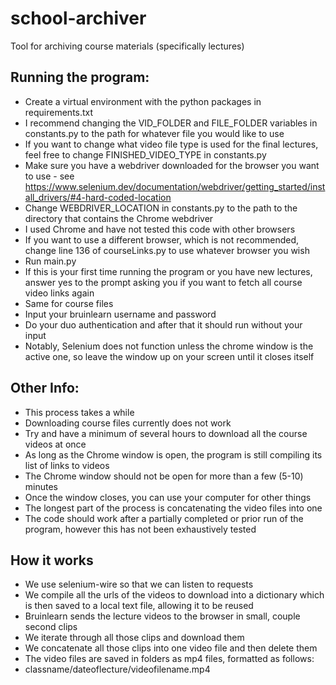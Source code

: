 # school-archiver

Tool for archiving course materials (specifically lectures)

## Running the program:

- Create a virtual environment with the python packages in requirements.txt
- I recommend changing the VID_FOLDER and FILE_FOLDER variables in constants.py to the path for whatever file you would like to use
- If you want to change what video file type is used for the final lectures, feel free to change FINISHED_VIDEO_TYPE in constants.py
- Make sure you have a webdriver downloaded for the browser you want to use - see https://www.selenium.dev/documentation/webdriver/getting_started/install_drivers/#4-hard-coded-location
- Change WEBDRIVER_LOCATION in constants.py to the path to the directory that contains the Chrome webdriver
- I used Chrome and have not tested this code with other browsers
- If you want to use a different browser, which is not recommended, change line 136 of courseLinks.py to use whatever browser you wish
- Run main.py
- If this is your first time running the program or you have new lectures, answer yes to the prompt asking you if you want to fetch all course video links again
- Same for course files
- Input your bruinlearn username and password
- Do your duo authentication and after that it should run without your input
- Notably, Selenium does not function unless the chrome window is the active one, so leave the window up on your screen until it closes itself

## Other Info:

- This process takes a while
- Downloading course files currently does not work
- Try and have a minimum of several hours to download all the course videos at once
- As long as the Chrome window is open, the program is still compiling its list of links to videos
- The Chrome window should not be open for more than a few (5-10) minutes
- Once the window closes, you can use your computer for other things
- The longest part of the process is concatenating the video files into one
- The code should work after a partially completed or prior run of the program, however this has not been exhaustively tested

## How it works

- We use selenium-wire so that we can listen to requests
- We compile all the urls of the videos to download into a dictionary which is then saved to a local text file, allowing it to be reused
- Bruinlearn sends the lecture videos to the browser in small, couple second clips
- We iterate through all those clips and download them
- We concatenate all those clips into one video file and then delete them
- The video files are saved in folders as mp4 files, formatted as follows:
- classname/dateoflecture/videofilename.mp4
